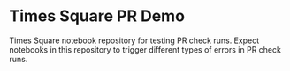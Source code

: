 # Times Square PR Demo

Times Square notebook repository for testing PR check runs.
Expect notebooks in this repository to trigger different types of errors in PR check runs.
